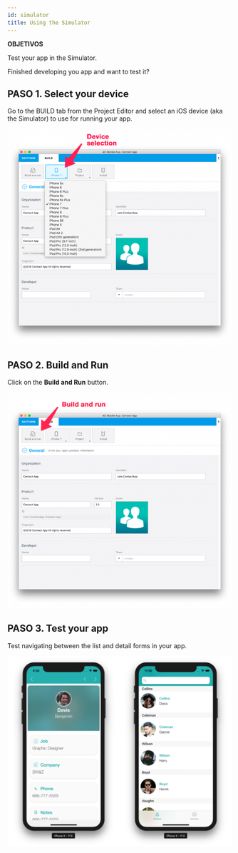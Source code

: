 ```yaml
---
id: simulator
title: Using the Simulator
---
```

<div class = "objectives"> 

**OBJETIVOS**

Test your app in the Simulator.</div> 

Finished developing you app and want to test it?

## PASO 1. Select your device

Go to the BUILD tab from the Project Editor and select an iOS device (aka the Simulator) to use for running your app.

![Device selection](assets/test-build/device-selection-4D-for-ios.png)

## PASO 2. Build and Run

Click on the **Build and Run** button.

![Build and Run](assets/test-build/build-and-run-4D-for-iOS.png)

## PASO 3. Test your app

Test navigating between the list and detail forms in your app.

![Test in Simulator](assets/test-build/simulator-forms-4D-for-iOS.png)